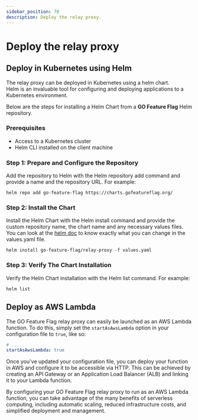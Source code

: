 ```yaml
---
sidebar_position: 70
description: Deploy the relay proxy.
---
```


# Deploy the relay proxy

##  Deploy in Kubernetes using Helm
The relay proxy can be deployed in Kubernetes using a helm chart.  
Helm is an invaluable tool for configuring and deploying applications to a Kubernetes environment.

Below are the steps for installing a Helm Chart from a **GO Feature Flag** Helm repository.

### Prerequisites

- Access to a Kubernetes cluster
- Helm CLI installed on the client machine

### Step 1: Prepare and Configure the Repository

Add the repository to Helm with the Helm repository add command and provide a name and the repository URL. For example:

```shell
helm repo add go-feature-flag https://charts.gofeatureflag.org/
```

### Step 2: Install the Chart

Install the Helm Chart with the Helm install command and provide the custom repository name, the chart name and any necessary values files.  
You can look at the [helm doc](https://github.com/thomaspoignant/go-feature-flag/blob/main/cmd/relayproxy/helm-charts/relay-proxy/README.md) to know exactly what you can change in the values.yaml file.

```shell
helm install go-feature-flag/relay-proxy -f values.yaml
```

### Step 3: Verify The Chart Installation

Verify the Helm Chart installation with the Helm list command. For example:

```shell
helm list
```

## Deploy as AWS Lambda
The GO Feature Flag relay proxy can easily be launched as an AWS Lambda function.
To do this, simply set the `startAsAwsLambda` option in your configuration file to `true`, like so:

```yaml
# ...
startAsAwsLambda: true
```

Once you've updated your configuration file, you can deploy your function in AWS and configure it to be accessible 
via HTTP. This can be achieved by creating an API Gateway or an Application Load Balancer (ALB) and linking it to 
your Lambda function.

By configuring your GO Feature Flag relay proxy to run as an AWS Lambda function, you can take advantage of the many
benefits of serverless computing, including automatic scaling, reduced infrastructure costs, and simplified 
deployment and management.